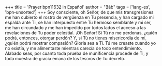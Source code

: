 +++
title = 'Prayer bpn11632 in Español'
author = "Báb"
tags = ['lang-es', 'bpn-unsorted']
+++
Soy consciente, oh Señor, de que mis transgresiones me han cubierto el rostro de vergüenza en Tu presencia, y han cargado mi espalda ante Ti, se han interpuesto entre Tu hermoso semblante y mi ser, me han circundado y me han impedido por todos lados el acceso a las revelaciones de Tu poder celestial.
¡Oh Señor! Si Tú no me perdonas, ¿quién podrá, entonces, otorgar perdón? Y, si Tú no tienes misericordia de mí, ¿quién podrá mostrar compasión? Gloria sea a Ti. Tú me creaste cuando yo no existía, y me alimentaste mientras carecía de todo entendimiento. Alabado seas, por cuanto toda prueba de munificencia procede de Ti, y toda muestra de gracia emana de los tesoros de Tu decreto.

